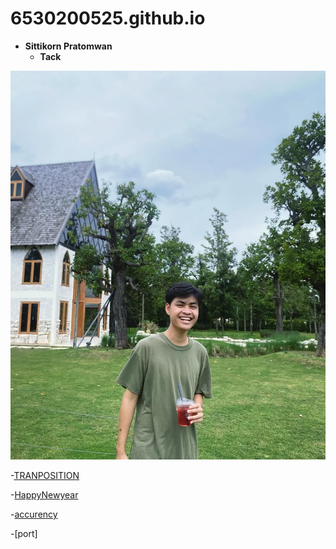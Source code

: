# 6530200525.github.io

- **Sittikorn Pratomwan**
  - **Tack**
 
![41828649-2E02-4A1E-9CB0-8A390D9125AF](file/IMG_1010.jpeg)

-[TRANPOSITION](tranposition.md)


-[HappyNewyear](happyny.md)

-[accurency](accurency.md)

-[port]

